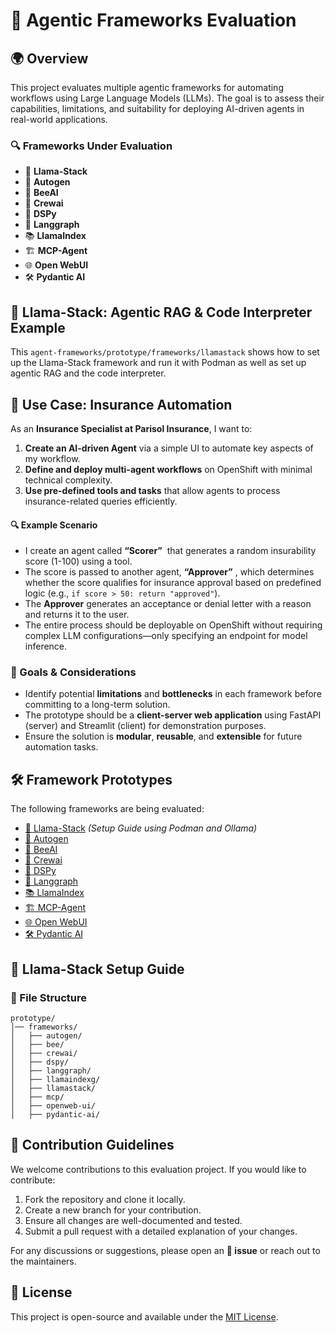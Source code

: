 # 🚀 Agentic Frameworks Evaluation

## 🌍 Overview

This project evaluates multiple agentic frameworks for automating workflows using Large Language Models (LLMs). The goal is to assess their capabilities, limitations, and suitability for deploying AI-driven agents in real-world applications.

### 🔍 Frameworks Under Evaluation

- 🦙 **Llama-Stack**
- 🤖 **Autogen**
- 🐝 **BeeAI**
- 🤝 **Crewai**
- 🧠 **DSPy**
- 🔗 **Langgraph**
- 📚 **LlamaIndex**
- 🏗 **MCP-Agent**
- 🌐 **Open WebUI**
- 🛠 **Pydantic AI**

## 🦙 Llama-Stack: Agentic RAG & Code Interpreter Example

This `agent-frameworks/prototype/frameworks/llamastack` shows how to set up the Llama-Stack framework and run it with Podman as well as set up agentic RAG and the code interpreter.

## 🏦 Use Case: Insurance Automation

As an **Insurance Specialist at Parisol Insurance**, I want to:

1. **Create an AI-driven Agent** via a simple UI to automate key aspects of my workflow.
2. **Define and deploy multi-agent workflows** on OpenShift with minimal technical complexity.
3. **Use pre-defined tools and tasks** that allow agents to process insurance-related queries efficiently.

#### 🔍 Example Scenario

- I create an agent called **“Scorer”**  that generates a random insurability score (1-100) using a tool.
- The score is passed to another agent, **“Approver”** , which determines whether the score qualifies for insurance approval based on predefined logic (e.g., `if score > 50: return "approved"`).
- The **Approver** generates an acceptance or denial letter with a reason and returns it to the user.
- The entire process should be deployable on OpenShift without requiring complex LLM configurations—only specifying an endpoint for model inference.

### 🎯 Goals & Considerations

- Identify potential **limitations** and **bottlenecks** in each framework before committing to a long-term solution.
- The prototype should be a **client-server web application** using FastAPI (server) and Streamlit (client) for demonstration purposes.
- Ensure the solution is **modular**, **reusable**, and **extensible** for future automation tasks.

## 🛠 Framework Prototypes

The following frameworks are being evaluated:

- [🦙 Llama-Stack](./prototype/frameworks/llamastack/README.md) *(Setup Guide using Podman and Ollama)*
- [🤖 Autogen](./prototype/frameworks/autogen/README.md)
- [🐝 BeeAI](./prototype/frameworks/bee/README.md)
- [🤝 Crewai](./prototype/frameworks/crewai/README.md)
- [🧠 DSPy](./prototype/frameworks/dspy/README.md)
- [🔗 Langgraph](./prototype/frameworks/langgraph/README.md)
- [📚 LlamaIndex](./prototype/frameworks/llamaindexg/README.md)
- [🏗 MCP-Agent](./prototype/frameworks/mcp/README.md)
- [🌐 Open WebUI](./prototype/frameworks/openweb-ui/README.md)
- [🛠 Pydantic AI](./prototype/frameworks/pydantic-ai/README.md)

## 🦙 Llama-Stack Setup Guide

### 📁 File Structure

```
prototype/
│── frameworks/
│   ├── autogen/
│   ├── bee/
│   ├── crewai/
│   ├── dspy/
│   ├── langgraph/
│   ├── llamaindexg/
│   ├── llamastack/
│   ├── mcp/
│   ├── openweb-ui/
│   ├── pydantic-ai/
```

## 🤝 Contribution Guidelines

We welcome contributions to this evaluation project. If you would like to contribute:

1. Fork the repository and clone it locally.
2. Create a new branch for your contribution.
3. Ensure all changes are well-documented and tested.
4. Submit a pull request with a detailed explanation of your changes.

For any discussions or suggestions, please open an **📢 issue** or reach out to the maintainers.

## 📜 License

This project is open-source and available under the [MIT License](LICENSE).

